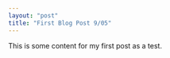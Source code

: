 ```yaml
---
layout: "post"
title: "First Blog Post 9/05"
---
```

This is some content for my first post as a test.

